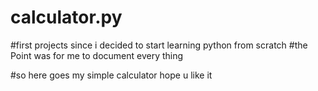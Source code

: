 # calculator.py

#first projects since i decided to start learning python from scratch 
#the Point was for me to document every thing 

#so here goes my simple calculator hope u like it
